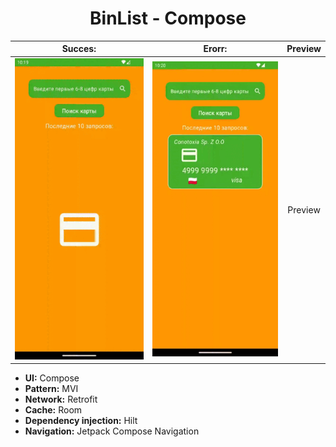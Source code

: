 <h1 align="center">BinList - Compose</h1>

|**Succes:**|**Erorr:**|**Preview**|
|:-:|:-:|:-:|
| ![](https://github.com/Andewbase/TestBinList/blob/compose/succes.gif) | ![](https://github.com/Andewbase/TestBinList/blob/compose/erorr.gif) |Preview|

- **UI:** Compose
- **Pattern:** MVI
- **Network:** Retrofit
- **Cache:** Room
- **Dependency injection:** Hilt       
- **Navigation:** Jetpack Compose Navigation
